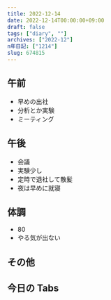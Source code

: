 ```yaml
---
title: 2022-12-14
date: 2022-12-14T00:00:00+09:00
draft: false
tags: ["diary", ""]
archives: ["2022-12"]
n年日記: ["1214"]
slug: 674815
---
```


## 午前

- 早めの出社
- 分析とか実験
- ミーティング

## 午後

- 会議
- 実験少し
- 定時で退社して散髪
- 夜は早めに就寝

## 体調

- 80
- やる気が出ない

## その他

## 今日の Tabs
